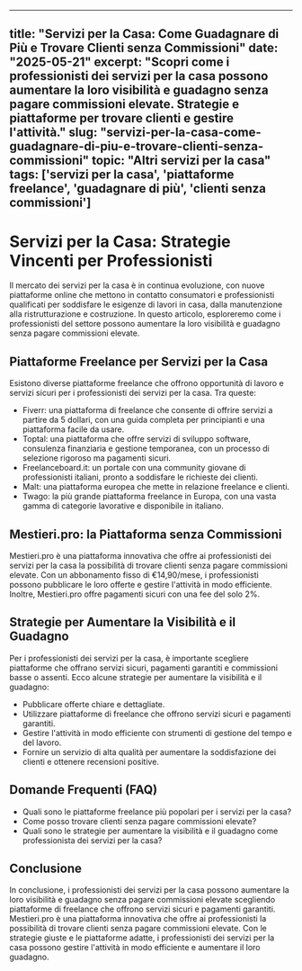 
---
title: "Servizi per la Casa: Come Guadagnare di Più e Trovare Clienti senza Commissioni"
date: "2025-05-21"
excerpt: "Scopri come i professionisti dei servizi per la casa possono aumentare la loro visibilità e guadagno senza pagare commissioni elevate. Strategie e piattaforme per trovare clienti e gestire l'attività."
slug: "servizi-per-la-casa-come-guadagnare-di-piu-e-trovare-clienti-senza-commissioni"
topic: "Altri servizi per la casa"
tags: ['servizi per la casa', 'piattaforme freelance', 'guadagnare di più', 'clienti senza commissioni']
---

# Servizi per la Casa: Strategie Vincenti per Professionisti

Il mercato dei servizi per la casa è in continua evoluzione, con nuove piattaforme online che mettono in contatto consumatori e professionisti qualificati per soddisfare le esigenze di lavori in casa, dalla manutenzione alla ristrutturazione e costruzione. In questo articolo, esploreremo come i professionisti del settore possono aumentare la loro visibilità e guadagno senza pagare commissioni elevate.

## Piattaforme Freelance per Servizi per la Casa

Esistono diverse piattaforme freelance che offrono opportunità di lavoro e servizi sicuri per i professionisti dei servizi per la casa. Tra queste:

* Fiverr: una piattaforma di freelance che consente di offrire servizi a partire da 5 dollari, con una guida completa per principianti e una piattaforma facile da usare.
* Toptal: una piattaforma che offre servizi di sviluppo software, consulenza finanziaria e gestione temporanea, con un processo di selezione rigoroso ma pagamenti sicuri.
* Freelanceboard.it: un portale con una community giovane di professionisti italiani, pronto a soddisfare le richieste dei clienti.
* Malt: una piattaforma europea che mette in relazione freelance e clienti.
* Twago: la più grande piattaforma freelance in Europa, con una vasta gamma di categorie lavorative e disponibile in italiano.

## Mestieri.pro: la Piattaforma senza Commissioni

Mestieri.pro è una piattaforma innovativa che offre ai professionisti dei servizi per la casa la possibilità di trovare clienti senza pagare commissioni elevate. Con un abbonamento fisso di €14,90/mese, i professionisti possono pubblicare le loro offerte e gestire l'attività in modo efficiente. Inoltre, Mestieri.pro offre pagamenti sicuri con una fee del solo 2%.

## Strategie per Aumentare la Visibilità e il Guadagno

Per i professionisti dei servizi per la casa, è importante scegliere piattaforme che offrano servizi sicuri, pagamenti garantiti e commissioni basse o assenti. Ecco alcune strategie per aumentare la visibilità e il guadagno:

* Pubblicare offerte chiare e dettagliate.
* Utilizzare piattaforme di freelance che offrono servizi sicuri e pagamenti garantiti.
* Gestire l'attività in modo efficiente con strumenti di gestione del tempo e del lavoro.
* Fornire un servizio di alta qualità per aumentare la soddisfazione dei clienti e ottenere recensioni positive.

## Domande Frequenti (FAQ)

* Quali sono le piattaforme freelance più popolari per i servizi per la casa?
* Come posso trovare clienti senza pagare commissioni elevate?
* Quali sono le strategie per aumentare la visibilità e il guadagno come professionista dei servizi per la casa?

## Conclusione

In conclusione, i professionisti dei servizi per la casa possono aumentare la loro visibilità e guadagno senza pagare commissioni elevate scegliendo piattaforme di freelance che offrono servizi sicuri e pagamenti garantiti. Mestieri.pro è una piattaforma innovativa che offre ai professionisti la possibilità di trovare clienti senza pagare commissioni elevate. Con le strategie giuste e le piattaforme adatte, i professionisti dei servizi per la casa possono gestire l'attività in modo efficiente e aumentare il loro guadagno.

